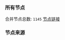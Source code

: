 ### 所有节点
合并节点总数: `1145`
[节点链接](https://raw.githubusercontent.com/rzhy1/11/master/sub/sub_merge_base64.txt)

### 节点来源
